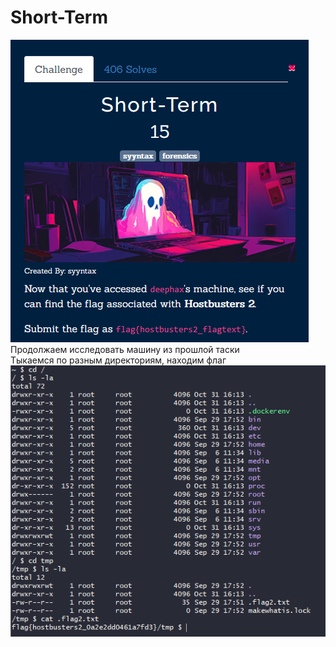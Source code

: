 # Short-Term
![img.png](task%2Fimg.png) \
Продолжаем исследовать машину из прошлой таски \
Тыкаемся по разным директориям, находим флаг \
![img.png](img.png)